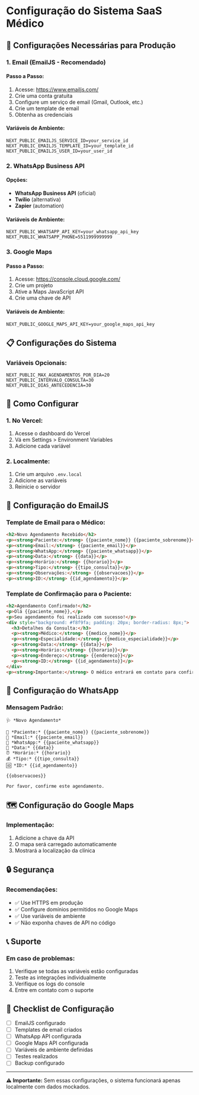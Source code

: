 # Configuração do Sistema SaaS Médico

## 🚀 Configurações Necessárias para Produção

### 1. **Email (EmailJS - Recomendado)**

#### Passo a Passo:
1. Acesse: https://www.emailjs.com/
2. Crie uma conta gratuita
3. Configure um serviço de email (Gmail, Outlook, etc.)
4. Crie um template de email
5. Obtenha as credenciais

#### Variáveis de Ambiente:
```env
NEXT_PUBLIC_EMAILJS_SERVICE_ID=your_service_id
NEXT_PUBLIC_EMAILJS_TEMPLATE_ID=your_template_id
NEXT_PUBLIC_EMAILJS_USER_ID=your_user_id
```

### 2. **WhatsApp Business API**

#### Opções:
- **WhatsApp Business API** (oficial)
- **Twilio** (alternativa)
- **Zapier** (automation)

#### Variáveis de Ambiente:
```env
NEXT_PUBLIC_WHATSAPP_API_KEY=your_whatsapp_api_key
NEXT_PUBLIC_WHATSAPP_PHONE=5511999999999
```

### 3. **Google Maps**

#### Passo a Passo:
1. Acesse: https://console.cloud.google.com/
2. Crie um projeto
3. Ative a Maps JavaScript API
4. Crie uma chave de API

#### Variáveis de Ambiente:
```env
NEXT_PUBLIC_GOOGLE_MAPS_API_KEY=your_google_maps_api_key
```

## 📋 Configurações do Sistema

### Variáveis Opcionais:
```env
NEXT_PUBLIC_MAX_AGENDAMENTOS_POR_DIA=20
NEXT_PUBLIC_INTERVALO_CONSULTA=30
NEXT_PUBLIC_DIAS_ANTECEDENCIA=30
```

## 🔧 Como Configurar

### 1. **No Vercel:**
1. Acesse o dashboard do Vercel
2. Vá em Settings > Environment Variables
3. Adicione cada variável

### 2. **Localmente:**
1. Crie um arquivo `.env.local`
2. Adicione as variáveis
3. Reinicie o servidor

## 📧 Configuração do EmailJS

### Template de Email para o Médico:
```html
<h2>Novo Agendamento Recebido</h2>
<p><strong>Paciente:</strong> {{paciente_nome}} {{paciente_sobrenome}}</p>
<p><strong>Email:</strong> {{paciente_email}}</p>
<p><strong>WhatsApp:</strong> {{paciente_whatsapp}}</p>
<p><strong>Data:</strong> {{data}}</p>
<p><strong>Horário:</strong> {{horario}}</p>
<p><strong>Tipo:</strong> {{tipo_consulta}}</p>
<p><strong>Observações:</strong> {{observacoes}}</p>
<p><strong>ID:</strong> {{id_agendamento}}</p>
```

### Template de Confirmação para o Paciente:
```html
<h2>Agendamento Confirmado!</h2>
<p>Olá {{paciente_nome}},</p>
<p>Seu agendamento foi realizado com sucesso!</p>
<div style="background: #f8f9fa; padding: 20px; border-radius: 8px;">
  <h3>Detalhes da Consulta:</h3>
  <p><strong>Médico:</strong> {{medico_nome}}</p>
  <p><strong>Especialidade:</strong> {{medico_especialidade}}</p>
  <p><strong>Data:</strong> {{data}}</p>
  <p><strong>Horário:</strong> {{horario}}</p>
  <p><strong>Endereço:</strong> {{endereco}}</p>
  <p><strong>ID:</strong> {{id_agendamento}}</p>
</div>
<p><strong>Importante:</strong> O médico entrará em contato para confirmar.</p>
```

## 📱 Configuração do WhatsApp

### Mensagem Padrão:
```
🩺 *Novo Agendamento*

👤 *Paciente:* {{paciente_nome}} {{paciente_sobrenome}}
📧 *Email:* {{paciente_email}}
📱 *WhatsApp:* {{paciente_whatsapp}}
📅 *Data:* {{data}}
⏰ *Horário:* {{horario}}
💰 *Tipo:* {{tipo_consulta}}
🆔 *ID:* {{id_agendamento}}

{{observacoes}}

Por favor, confirme este agendamento.
```

## 🗺️ Configuração do Google Maps

### Implementação:
1. Adicione a chave da API
2. O mapa será carregado automaticamente
3. Mostrará a localização da clínica

## 🔒 Segurança

### Recomendações:
- ✅ Use HTTPS em produção
- ✅ Configure domínios permitidos no Google Maps
- ✅ Use variáveis de ambiente
- ✅ Não exponha chaves de API no código

## 📞 Suporte

### Em caso de problemas:
1. Verifique se todas as variáveis estão configuradas
2. Teste as integrações individualmente
3. Verifique os logs do console
4. Entre em contato com o suporte

## 🎯 Checklist de Configuração

- [ ] EmailJS configurado
- [ ] Templates de email criados
- [ ] WhatsApp API configurada
- [ ] Google Maps API configurada
- [ ] Variáveis de ambiente definidas
- [ ] Testes realizados
- [ ] Backup configurado

---

**⚠️ Importante:** Sem essas configurações, o sistema funcionará apenas localmente com dados mockados.
